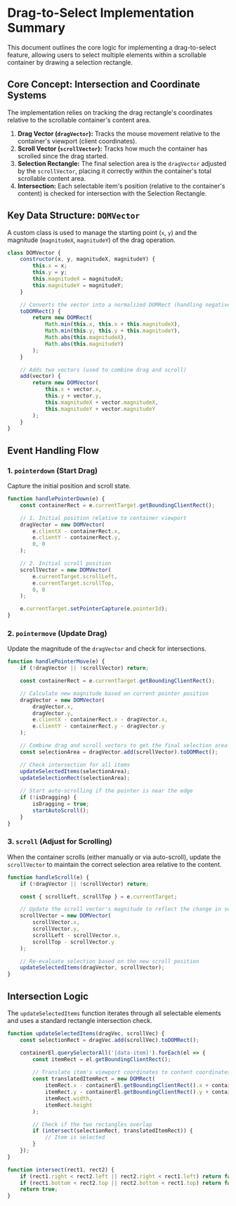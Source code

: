 # Drag-to-Select Implementation Summary

This document outlines the core logic for implementing a drag-to-select feature, allowing users to select multiple elements within a scrollable container by drawing a selection rectangle.

## Core Concept: Intersection and Coordinate Systems

The implementation relies on tracking the drag rectangle's coordinates relative to the scrollable container's content area.

1.  **Drag Vector (`dragVector`):** Tracks the mouse movement relative to the container's viewport (client coordinates).
2.  **Scroll Vector (`scrollVector`):** Tracks how much the container has scrolled since the drag started.
3.  **Selection Rectangle:** The final selection area is the `dragVector` adjusted by the `scrollVector`, placing it correctly within the container's total scrollable content area.
4.  **Intersection:** Each selectable item's position (relative to the container's content) is checked for intersection with the Selection Rectangle.

## Key Data Structure: `DOMVector`

A custom class is used to manage the starting point (`x`, `y`) and the magnitude (`magnitudeX`, `magnitudeY`) of the drag operation.

```javascript
class DOMVector {
    constructor(x, y, magnitudeX, magnitudeY) {
        this.x = x;
        this.y = y;
        this.magnitudeX = magnitudeX;
        this.magnitudeY = magnitudeY;
    }

    // Converts the vector into a normalized DOMRect (handling negative magnitudes)
    toDOMRect() {
        return new DOMRect(
            Math.min(this.x, this.x + this.magnitudeX),
            Math.min(this.y, this.y + this.magnitudeY),
            Math.abs(this.magnitudeX),
            Math.abs(this.magnitudeY)
        );
    }

    // Adds two vectors (used to combine drag and scroll)
    add(vector) {
        return new DOMVector(
            this.x + vector.x,
            this.y + vector.y,
            this.magnitudeX + vector.magnitudeX,
            this.magnitudeY + vector.magnitudeY
        );
    }
}
```

## Event Handling Flow

### 1. `pointerdown` (Start Drag)

Capture the initial position and scroll state.

```javascript
function handlePointerDown(e) {
    const containerRect = e.currentTarget.getBoundingClientRect();

    // 1. Initial position relative to container viewport
    dragVector = new DOMVector(
        e.clientX - containerRect.x,
        e.clientY - containerRect.y,
        0, 0
    );

    // 2. Initial scroll position
    scrollVector = new DOMVector(
        e.currentTarget.scrollLeft,
        e.currentTarget.scrollTop,
        0, 0
    );

    e.currentTarget.setPointerCapture(e.pointerId);
}
```

### 2. `pointermove` (Update Drag)

Update the magnitude of the `dragVector` and check for intersections.

```javascript
function handlePointerMove(e) {
    if (!dragVector || !scrollVector) return;

    const containerRect = e.currentTarget.getBoundingClientRect();

    // Calculate new magnitude based on current pointer position
    dragVector = new DOMVector(
        dragVector.x,
        dragVector.y,
        e.clientX - containerRect.x - dragVector.x,
        e.clientY - containerRect.y - dragVector.y
    );

    // Combine drag and scroll vectors to get the final selection area
    const selectionArea = dragVector.add(scrollVector).toDOMRect();

    // Check intersection for all items
    updateSelectedItems(selectionArea);
    updateSelectionRect(selectionArea);
    
    // Start auto-scrolling if the pointer is near the edge
    if (!isDragging) {
        isDragging = true;
        startAutoScroll();
    }
}
```

### 3. `scroll` (Adjust for Scrolling)

When the container scrolls (either manually or via auto-scroll), update the `scrollVector` to maintain the correct selection area relative to the content.

```javascript
function handleScroll(e) {
    if (!dragVector || !scrollVector) return;

    const { scrollLeft, scrollTop } = e.currentTarget;

    // Update the scroll vector's magnitude to reflect the change in scroll position
    scrollVector = new DOMVector(
        scrollVector.x,
        scrollVector.y,
        scrollLeft - scrollVector.x,
        scrollTop - scrollVector.y
    );

    // Re-evaluate selection based on the new scroll position
    updateSelectedItems(dragVector, scrollVector);
}
```

## Intersection Logic

The `updateSelectedItems` function iterates through all selectable elements and uses a standard rectangle intersection check.

```javascript
function updateSelectedItems(dragVec, scrollVec) {
    const selectionRect = dragVec.add(scrollVec).toDOMRect();

    containerEl.querySelectorAll('[data-item]').forEach(el => {
        const itemRect = el.getBoundingClientRect();
        
        // Translate item's viewport coordinates to content coordinates
        const translatedItemRect = new DOMRect(
            itemRect.x - containerEl.getBoundingClientRect().x + containerEl.scrollLeft,
            itemRect.y - containerEl.getBoundingClientRect().y + containerEl.scrollTop,
            itemRect.width,
            itemRect.height
        );

        // Check if the two rectangles overlap
        if (intersect(selectionRect, translatedItemRect)) {
            // Item is selected
        }
    });
}

function intersect(rect1, rect2) {
    if (rect1.right < rect2.left || rect2.right < rect1.left) return false;
    if (rect1.bottom < rect2.top || rect2.bottom < rect1.top) return false;
    return true;
}
```